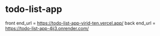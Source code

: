 # todo-list-app

front end_url =  https://todo-list-app-virid-ten.vercel.app/
back end_url  =  https://todo-list-app-4ij3.onrender.com/
